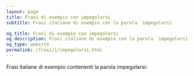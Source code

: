 ```yaml
---
layout: page
title: Frasi di esempio con impegolarsi 
subtitle: Frasi italiane di esempio con la parola  impegolarsi

og_title: Frasi di esempio con impegolarsi 
og_description: Frasi italiane di esempio con la parola  impegolarsi
og_type: website
permalink: /frasi/i/impegolarsi.html
---
```


Frasi italiane di esempio contenenti la parola impegolarsi:


